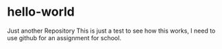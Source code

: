# hello-world
Just another Repository
This is just a test to see how this works, I need to use github for an assignment for school. 
